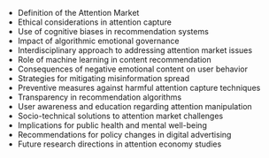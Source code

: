 - Definition of the Attention Market
- Ethical considerations in attention capture
- Use of cognitive biases in recommendation systems
- Impact of algorithmic emotional governance
- Interdisciplinary approach to addressing attention market issues
- Role of machine learning in content recommendation
- Consequences of negative emotional content on user behavior
- Strategies for mitigating misinformation spread
- Preventive measures against harmful attention capture techniques
- Transparency in recommendation algorithms
- User awareness and education regarding attention manipulation
- Socio-technical solutions to attention market challenges
- Implications for public health and mental well-being
- Recommendations for policy changes in digital advertising
- Future research directions in attention economy studies